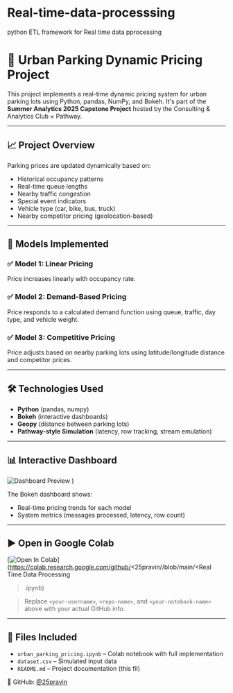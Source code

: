 # Real-time-data-processsing
python ETL framework for Real time data pprocessing
# 🚗 Urban Parking Dynamic Pricing Project

This project implements a real-time dynamic pricing system for urban parking lots using Python, pandas, NumPy, and Bokeh. It's part of the **Summer Analytics 2025 Capstone Project** hosted by the Consulting & Analytics Club × Pathway.

---

## 📈 Project Overview

Parking prices are updated dynamically based on:
- Historical occupancy patterns
- Real-time queue lengths
- Nearby traffic congestion
- Special event indicators
- Vehicle type (car, bike, bus, truck)
- Nearby competitor pricing (geolocation-based)

---

## 🧠 Models Implemented

### ✅ Model 1: Linear Pricing
Price increases linearly with occupancy rate.

### ✅ Model 2: Demand-Based Pricing
Price responds to a calculated demand function using queue, traffic, day type, and vehicle weight.

### ✅ Model 3: Competitive Pricing
Price adjusts based on nearby parking lots using latitude/longitude distance and competitor prices.

---

## 🛠 Technologies Used

- **Python** (pandas, numpy)
- **Bokeh** (interactive dashboards)
- **Geopy** (distance between parking lots)
- **Pathway-style Simulation** (latency, row tracking, stream emulation)

---

## 📊 Interactive Dashboard

![Dashboard Preview](dashboard_preview.png)
) <!-- Optional: Add your screenshot if uploaded -->

The Bokeh dashboard shows:
- Real-time pricing trends for each model
- System metrics (messages processed, latency, row count)

---

## ▶️ Open in Google Colab

[![Open In Colab](https://colab.research.google.com/assets/colab-badge.svg)](https://colab.research.google.com/github/<25pravin/<Real-time-data-processing>/blob/main/<Real Time Data Processing
>.ipynb)

> Replace `<your-username>`, `<repo-name>`, and `<your-notebook-name>` above with your actual GitHub info.

---

## 📂 Files Included

- `urban_parking_pricing.ipynb` – Colab notebook with full implementation
- `dataset.csv` – Simulated input data
- `README.md` – Project documentation (this fil)

👤 GitHub: [@25pravin](https://github.com/25pravin)
